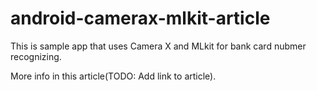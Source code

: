 # android-camerax-mlkit-article

This is sample app that uses Camera X and MLkit for bank card nubmer recognizing. 

More info in this article(TODO: Add link to article).
